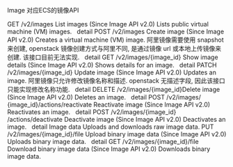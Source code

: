 Image
对应ECS的镜像API


GET
/v2/images
List images
(Since Image API v2.0) Lists public virtual machine (VM) images.
 
detail
POST
/v2/images
Create image
(Since Image API v2.0) Creates a virtual machine (VM) image.
阿里镜像需要使用 snapshot 来创建, openstack 镜像创建方式与阿里不同, 是通过镜像 url 或本地上传镜像来创建. 该接口目前无法实现.
 
detail
GET
/v2/images/​{image_id}​
Show image details
(Since Image API v2.0) Shows details for an image.
 
detail
PATCH
/v2/images/​{image_id}​
Update image
(Since Image API v2.0) Updates an image.
阿里镜像只允许修改镜像名称和描述. openstack 无描述字段, 因此该接口只能实现修改名称功能.
 
detail
DELETE
/v2/images/​{image_id}​
Delete image
(Since Image API v2.0) Deletes an image.
 
detail
POST
/v2/images/​{image_id}​/actions/reactivate
Reactivate image
(Since Image API v2.0) Reactivates an image.
 
detail
POST
/v2/images/​{image_id}​/actions/deactivate
Deactivate image
(Since Image API v2.0) Deactivates an image.
 
detail
Image data
Uploads and downloads raw image data.
PUT
/v2/images/​{image_id}​/file
Upload binary image data
(Since Image API v2.0) Uploads binary image data.
 
detail
GET
/v2/images/​{image_id}​/file
Download binary image data
(Since Image API v2.0) Downloads binary image data.
